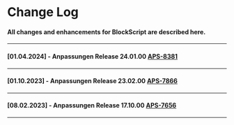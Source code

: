 # Change Log
#### All changes and enhancements for BlockScript are described here.

----
#### [01.04.2024] - Anpassungen Release 24.01.00 [APS-8381](https://jira-lab.opacc.ch/browse/APS-8381)
----
#### [01.10.2023] - Anpassungen Release 23.02.00 [APS-7866](https://jira-lab.opacc.ch/browse/APS-7866)
----
#### [08.02.2023] - Anpassungen Release 17.10.00 [APS-7656](https://jira-lab.opacc.ch/browse/APS-7656)
----
